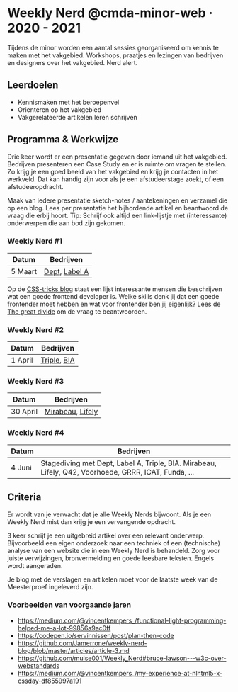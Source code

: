 # Weekly Nerd @cmda-minor-web · 2020 - 2021

Tijdens de minor worden een aantal sessies georganiseerd om kennis te maken met het vakgebied. 
Workshops, praatjes en lezingen van bedrijven en designers over het vakgebied. Nerd alert.

## Leerdoelen
- Kennismaken met het beroepenvel
- Orienteren op het vakgebied
- Vakgerelateerde artikelen leren schrijven

## Programma & Werkwijze
Drie keer wordt er een presentatie gegeven door iemand uit het vakgebied. 
Bedrijven presenteren een Case Study en er is ruimte om vragen te stellen. 
Zo krijg je een goed beeld van het vakgebied en krijg je contacten in het werkveld. 
Dat kan handig zijn voor als je een afstudeerstage zoekt, of een afstudeeropdracht. 

Maak van iedere presentatie sketch-notes / aantekeningen en verzamel die op een blog. 
Lees per presentatie het bijhordende artikel en beantwoord de vraag die erbij hoort. 
Tip: Schrijf ook altijd een link-lijstje met (interessante) onderwerpen die aan bod zijn gekomen.

### Weekly Nerd #1

| Datum  |  Bedrijven |
|---|---|
| 5 Maart  | [Dept](https://www.deptagency.com/nl-nl/), [Label A](http://www.labela.design) |

Op de [CSS-tricks blog](https://css-tricks.com/what-makes-a-good-front-end-developer/) staat een lijst interessante mensen die beschrijven wat een goede frontend developer is. Welke skills denk jij dat een goede frontender moet hebben en wat voor frontender ben jij eigenlijk? Lees de [The great divide](https://css-tricks.com/the-great-divide/) om de vraag te beantwoorden. 


### Weekly Nerd #2

| Datum  |  Bedrijven |
|---|---|
| 1 April  | [Triple](https://www.wearetriple.com), [BIA](https://www.bia.nl/) |



### Weekly Nerd #3

| Datum  |  Bedrijven |
|---|---|
| 30 April  | [Mirabeau](https://www.mirabeau.nl), [Lifely](https://lifely.nl) |


### Weekly Nerd #4

| Datum  |  Bedrijven |
|---|---|
| 4 Juni  | Stagediving met Dept, Label A, Triple, BIA. Mirabeau, Lifely, Q42, Voorhoede, GRRR, ICAT, Funda, ... |



## Criteria
Er wordt van je verwacht dat je alle Weekly Nerds bijwoont. 
Als je een Weekly Nerd mist dan krijg je een vervangende opdracht.

3 keer schrijf je een uitgebreid artikel over een relevant onderwerp. 
Bijvoorbeeld een eigen onderzoek naar een techniek of een (technische) analyse van een website die in een Weekly Nerd is behandeld. 
Zorg voor juiste verwijzingen, bronvermelding en goede leesbare teksten. 
Engels wordt aangeraden.

Je blog met de verslagen en artikelen moet voor de laatste week van de Meesterproef ingeleverd zijn.


### Voorbeelden van voorgaande jaren

* https://medium.com/@vincentkempers_/functional-light-programming-helped-me-a-lot-99856a9ac0ff
* https://codepen.io/servinnissen/post/plan-then-code
* https://github.com/Jamerrone/weekly-nerd-blog/blob/master/articles/article-3.md
* https://github.com/muise001/Weekly_Nerd#bruce-lawson---w3c-over-webstandards
* https://medium.com/@vincentkempers_/my-experience-at-nlhtml5-x-cssday-df855997a191


